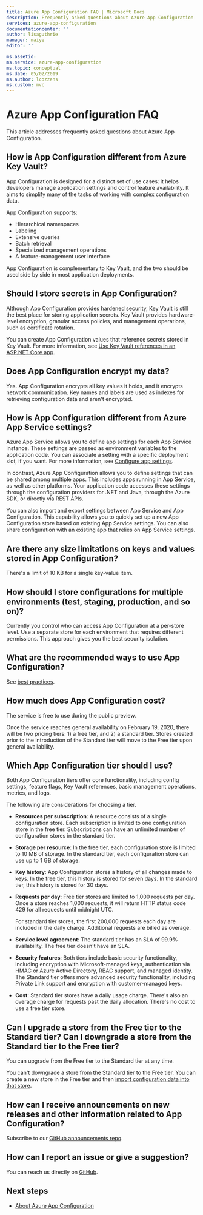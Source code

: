 ```yaml
---
title: Azure App Configuration FAQ | Microsoft Docs
description: Frequently asked questions about Azure App Configuration
services: azure-app-configuration
documentationcenter: ''
author: lisaguthrie
manager: maiye
editor: ''

ms.assetid: 
ms.service: azure-app-configuration
ms.topic: conceptual
ms.date: 05/02/2019
ms.author: lcozzens
ms.custom: mvc
---
```


# Azure App Configuration FAQ

This article addresses frequently asked questions about Azure App Configuration.

## How is App Configuration different from Azure Key Vault?

App Configuration is designed for a distinct set of use cases: it helps developers manage application settings and control feature availability. It aims to simplify many of the tasks of working with complex configuration data.

App Configuration supports:

- Hierarchical namespaces
- Labeling
- Extensive queries
- Batch retrieval
- Specialized management operations
- A feature-management user interface

App Configuration is complementary to Key Vault, and the two should be used side by side in most application deployments.

## Should I store secrets in App Configuration?

Although App Configuration provides hardened security, Key Vault is still the best place for storing application secrets. Key Vault provides hardware-level encryption, granular access policies, and management operations, such as certificate rotation.

You can create App Configuration values that reference secrets stored in Key Vault. For more information, see [Use Key Vault references in an ASP.NET Core app](./use-key-vault-references-dotnet-core.md).

## Does App Configuration encrypt my data?

Yes. App Configuration encrypts all key values it holds, and it encrypts network communication. Key names and labels are used as indexes for retrieving configuration data and aren't encrypted.

## How is App Configuration different from Azure App Service settings?

Azure App Service allows you to define app settings for each App Service instance. These settings are passed as environment variables to the application code. You can associate a setting with a specific deployment slot, if you want. For more information, see [Configure app settings](/azure/app-service/configure-common#configure-app-settings).

In contrast, Azure App Configuration allows you to define settings that can be shared among multiple apps. This includes apps running in App Service, as well as other platforms. Your application code accesses these settings through the configuration providers for .NET and Java, through the Azure SDK, or directly via REST APIs.

You can also import and export settings between App Service and App Configuration. This capability allows you to quickly set up a new App Configuration store based on existing App Service settings. You can also share configuration with an existing app that relies on App Service settings.

## Are there any size limitations on keys and values stored in App Configuration?

There's a limit of 10 KB for a single key-value item.

## How should I store configurations for multiple environments (test, staging, production, and so on)?

Currently you control who can access App Configuration at a per-store level. Use a separate store for each environment that requires different permissions. This approach gives you the best security isolation.

## What are the recommended ways to use App Configuration?

See [best practices](./howto-best-practices.md).

## How much does App Configuration cost?

The service is free to use during the public preview.

Once the service reaches general availability on February 19, 2020, there will be two pricing tiers: 1) a free tier, and 2) a standard tier. Stores created prior to the introduction of the Standard tier will move to the Free tier upon general availability.

## Which App Configuration tier should I use?

Both App Configuration tiers offer core functionality, including config settings, feature flags, Key Vault references, basic management operations, metrics, and logs.

The following are considerations for choosing a tier.

- **Resources per subscription**: A resource consists of a single configuration store. Each subscription is limited to one configuration store in the free tier. Subscriptions can have an unlimited number of configuration stores in the standard tier.
- **Storage per resource**: In the free tier, each configuration store is limited to 10 MB of storage. In the standard tier, each configuration store can use up to 1 GB of storage.
- **Key history**: App Configuration stores a history of all changes made to keys. In the free tier, this history is stored for seven days. In the standard tier, this history is stored for 30 days.
- **Requests per day**: Free tier stores are limited to 1,000 requests per day. Once a store reaches 1,000 requests, it will return HTTP status code 429 for all requests until midnight UTC.

    For standard tier stores, the first 200,000 requests each day are included in the daily charge. Additional requests are billed as overage.

- **Service level agreement**: The standard tier has an SLA of 99.9% availability. The free tier doesn't have an SLA.
- **Security features**: Both tiers include basic security functionality, including encryption with Microsoft-managed keys, authentication via HMAC or Azure Active Directory, RBAC support, and managed identity. The Standard tier offers more advanced security functionality, including Private Link support and encryption with customer-managed keys.
- **Cost**: Standard tier stores have a daily usage charge. There's also an overage charge for requests past the daily allocation. There's no cost to use a free tier store.

## Can I upgrade a store from the Free tier to the Standard tier? Can I downgrade a store from the Standard tier to the Free tier?

You can upgrade from the Free tier to the Standard tier at any time.

You can't downgrade a store from the Standard tier to the Free tier. You can create a new store in the Free tier and then [import configuration data into that store](howto-import-export-data.md).

## How can I receive announcements on new releases and other information related to App Configuration?

Subscribe to our [GitHub announcements repo](https://github.com/Azure/AppConfiguration-Announcements).

## How can I report an issue or give a suggestion?

You can reach us directly on [GitHub](https://github.com/Azure/AppConfiguration/issues).

## Next steps

* [About Azure App Configuration](./overview.md)
